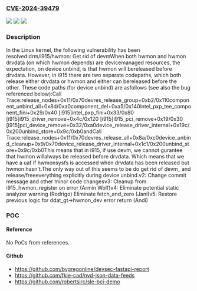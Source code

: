 ### [CVE-2024-39479](https://cve.mitre.org/cgi-bin/cvename.cgi?name=CVE-2024-39479)
![](https://img.shields.io/static/v1?label=Product&message=Linux&color=blue)
![](https://img.shields.io/static/v1?label=Version&message=1da177e4c3f4%3C%20cfa73607eb21%20&color=brighgreen)
![](https://img.shields.io/static/v1?label=Vulnerability&message=n%2Fa&color=brighgreen)

### Description

In the Linux kernel, the following vulnerability has been resolved:drm/i915/hwmon: Get rid of devmWhen both hwmon and hwmon drvdata (on which hwmon depends) are devicemanaged resources, the expectation, on device unbind, is that hwmon will bereleased before drvdata. However, in i915 there are two separate codepaths, which both release either drvdata or hwmon and either can bereleased before the other. These code paths (for device unbind) are asfollows (see also the bug referenced below):Call Trace:release_nodes+0x11/0x70devres_release_group+0xb2/0x110component_unbind_all+0x8d/0xa0component_del+0xa5/0x140intel_pxp_tee_component_fini+0x29/0x40 [i915]intel_pxp_fini+0x33/0x80 [i915]i915_driver_remove+0x4c/0x120 [i915]i915_pci_remove+0x19/0x30 [i915]pci_device_remove+0x32/0xa0device_release_driver_internal+0x19c/0x200unbind_store+0x9c/0xb0andCall Trace:release_nodes+0x11/0x70devres_release_all+0x8a/0xc0device_unbind_cleanup+0x9/0x70device_release_driver_internal+0x1c1/0x200unbind_store+0x9c/0xb0This means that in i915, if use devm, we cannot gurantee that hwmon willalways be released before drvdata. Which means that we have a uaf if hwmonsysfs is accessed when drvdata has been released but hwmon hasn't.The only way out of this seems to be do get rid of devm_ and release/freeeverything explicitly during device unbind.v2: Change commit message and other minor code changesv3: Cleanup from i915_hwmon_register on error (Armin Wolf)v4: Eliminate potential static analyzer warning (Rodrigo)    Eliminate fetch_and_zero (Jani)v5: Restore previous logic for ddat_gt->hwmon_dev error return (Andi)

### POC

#### Reference
No PoCs from references.

#### Github
- https://github.com/bygregonline/devsec-fastapi-report
- https://github.com/fkie-cad/nvd-json-data-feeds
- https://github.com/robertsirc/sle-bci-demo

